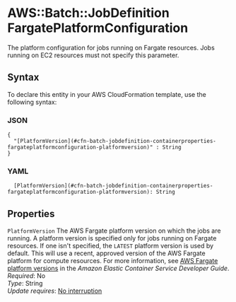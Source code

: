 # AWS::Batch::JobDefinition FargatePlatformConfiguration<a name="aws-properties-batch-jobdefinition-containerproperties-fargateplatformconfiguration"></a>

The platform configuration for jobs running on Fargate resources\. Jobs running on EC2 resources must not specify this parameter\.

## Syntax<a name="aws-properties-batch-jobdefinition-containerproperties-fargateplatformconfiguration-syntax"></a>

To declare this entity in your AWS CloudFormation template, use the following syntax:

### JSON<a name="aws-properties-batch-jobdefinition-containerproperties-fargateplatformconfiguration-syntax.json"></a>

```
{
  "[PlatformVersion](#cfn-batch-jobdefinition-containerproperties-fargateplatformconfiguration-platformversion)" : String
}
```

### YAML<a name="aws-properties-batch-jobdefinition-containerproperties-fargateplatformconfiguration-syntax.yaml"></a>

```
  [PlatformVersion](#cfn-batch-jobdefinition-containerproperties-fargateplatformconfiguration-platformversion): String
```

## Properties<a name="aws-properties-batch-jobdefinition-containerproperties-fargateplatformconfiguration-properties"></a>

`PlatformVersion`  <a name="cfn-batch-jobdefinition-containerproperties-fargateplatformconfiguration-platformversion"></a>
The AWS Fargate platform version on which the jobs are running\. A platform version is specified only for jobs running on Fargate resources\. If one isn't specified, the `LATEST` platform version is used by default\. This will use a recent, approved version of the AWS Fargate platform for compute resources\. For more information, see [AWS Fargate platform versions](https://docs.aws.amazon.com/AmazonECS/latest/developerguide/platform_versions.html) in the *Amazon Elastic Container Service Developer Guide*\.  
*Required*: No  
*Type*: String  
*Update requires*: [No interruption](https://docs.aws.amazon.com/AWSCloudFormation/latest/UserGuide/using-cfn-updating-stacks-update-behaviors.html#update-no-interrupt)